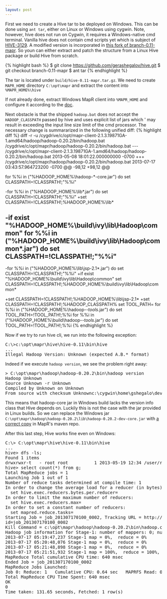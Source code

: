 ```yaml
---
layout: post
---
```


First we need to create a Hive tar to be deployed on Windows. This can be done
using ```ant tar```, either on Linux or Windows using cygwin. Note, however,
hive does not run on Cygwin, it requires a Windows-native cmd terminal.
Vanilla hive does not contain cmd scripts yet which is subject of
<a href="https://issues.apache.org/jira/browse/HIVE-3129">HIVE-3129</a>. 
A modified version is incorporated in
<a href="https://github.com/gerashegalov/hive/tree/branch-0.11-mapr">
this fork of branch-0.11-mapr</a>. So youn can either extract and patch the
 structure from a Linux Hive package or build Hive from scratch.

{% highlight bash %}
$ git clone https://github.com/gerashegalov/hive.git
$ git checkout branch-0.11-mapr
$ ant tar
{% endhighlight %}


The tar is located under ```build/hive-0.11-mapr.tar.gz```. We need to create
```MAPR_HOME``` directory ```C:\opt\mapr``` and extract the content into 
```%MAPR_HOME%\hive```

If not already done, extract Windows MapR client into ```%MAPR_HOME``` and 
configure it according to the
<a href="http://www.mapr.com/doc/display/MapR/Setting+Up+the+Client#SettingUptheClient-windowsclient">doc</a>.

Next obstacle is that the shipped ```hadoop.bat``` does not accept 
the ```HADOOP_CLASSPATH``` passed by hive and uses explicit list of jars which '
may result in exceeding the input line size limit of the cmd processor.
The necessary change is summararized in the following unified diff:
{% highlight diff %}
diff -r -u /cygdrive/c/opt/mapr-client-2.1.3.19871GA-1.amd64/hadoop/hadoop-0.20.2/bin/hadoop.bat /cygdrive/c/opt/mapr/hadoop/hadoop-0.20.2/bin/hadoop.bat
--- /cygdrive/c/opt/mapr-client-2.1.3.19871GA-1.amd64/hadoop/hadoop-0.20.2/bin/hadoop.bat       2013-05-08 18:01:22.000000000 -0700
+++ /cygdrive/c/opt/mapr/hadoop/hadoop-0.20.2/bin/hadoop.bat    2013-07-17 03:43:57.964723200 -0700
@@ -98,12 +98,12 @@

 for %%i in ("%HADOOP_HOME%\hadoop-*-core.jar") do set CLASSPATH=!CLASSPATH!;"%%i"

-for %%i in ("%HADOOP_HOME%\lib\*.jar") do set CLASSPATH=!CLASSPATH!;"%%i"
+set CLASSPATH=!CLASSPATH!;%HADOOP_HOME%\lib\*

-if exist "%HADOOP_HOME%\build\ivy\lib\Hadoop\common" for %%i in ("%HADOOP_HOME%\build\ivy\lib\Hadoop\common\*.jar") do set CLASSPATH=!CLASSPATH!;"%%i"
-
-for %%i in ("%HADOOP_HOME%\lib\jsp-2.1\*.jar") do set CLASSPATH=!CLASSPATH!;"%%i"
+if exist "%HADOOP_HOME%\build\ivy\lib\Hadoop\common" set CLASSPATH=!CLASSPATH!;%HADOOP_HOME%\build\ivy\lib\Hadoop\common\*

+set CLASSPATH=!CLASSPATH!;%HADOOP_HOME%\lib\jsp-2.1\*
+set CLASSPATH=!CLASSPATH!;%HADOOP_CLASSPATH%
 set TOOL_PATH=
 for %%i in ("%HADOOP_HOME%\hadoop-*-tools*.jar") do set TOOL_PATH=!TOOL_PATH!;%%i
 for %%i in ("%HADOOP_HOME%\build\hadoop-*-tools*.jar") do set TOOL_PATH=!TOOL_PATH!;%%i
{% endhighlight %}

Now if we try to run hive cli, we run into the following exception:
<pre>
C:\>c:\opt\mapr\hive\hive-0.11\bin\hive
...
Illegal Hadoop Version: Unknown (expected A.B.* format)
</pre>

Indeed if we execute ```hadoop version```, we see the problem right away:
<pre>
> C:\opt\mapr\hadoop\hadoop-0.20.2\bin\hadoop version
Hadoop Unknown
Source Unknown -r Unknown
Compiled by Unknown on Unknown
From source with checksum Unknownc:\cygwin\home\gshegalo\dev\hive\build\dist>bin\hive
</pre>

This means that hadoop-core jar in Windows build lacks the version info class
that Hive depends on. Luckily this is not the case with the jar provided in
Linux builds. So we can replace the Windows jar ```C:\opt\mapr\hadoop\hadoop-0.20.2\lib\hadoop-0.20.2-dev-core.jar``` with
<a href="http://repository.mapr.com/nexus/content/groups/mapr-public/org/apache/hadoop/hadoop-core/1.0.3-mapr-2.1.3.1/hadoop-core-1.0.3-mapr-2.1.3.1.jar">a correct copy</a> in MapR's maven repo.

After this last step, Hive works fine even on Windows:

<pre>
C:\> C:\opt\mapr\hive\hive-0.11\bin\hive
...
hive> dfs -ls;
Found 1 items
drwxrwxr-t   - root root          1 2013-05-19 12:34 /user/root/wcout
hive> select count(*) from g;
Total MapReduce jobs = 1
Launching Job 1 out of 1
Number of reduce tasks determined at compile time: 1
In order to change the average load for a reducer (in bytes):
  set hive.exec.reducers.bytes.per.reducer=<number>
In order to limit the maximum number of reducers:
  set hive.exec.reducers.max=<number>
In order to set a constant number of reducers:
  set mapred.reduce.tasks=<number>
Starting Job = job_201307170100_0002, Tracking URL = http://gera-VirtualBox:50030/jobdetails.jsp?job
id=job_201307170100_0002
Kill Command = c:\opt\mapr\hadoop\hadoop-0.20.2\bin\hadoop.cmd job  -kill job_201307170100_0002
Hadoop job information for Stage-1: number of mappers: 0; number of reducers: 1
2013-07-17 05:19:47,237 Stage-1 map = 0%,  reduce = 0%
2013-07-17 05:20:48,076 Stage-1 map = 0%,  reduce = 0%
2013-07-17 05:21:48,898 Stage-1 map = 0%,  reduce = 0%
2013-07-17 05:21:51,932 Stage-1 map = 100%,  reduce = 100%, Cumulative CPU 0.64 sec
MapReduce Total cumulative CPU time: 640 msec
Ended Job = job_201307170100_0002
MapReduce Jobs Launched:
Job 0: Reduce: 1   Cumulative CPU: 0.64 sec   MAPRFS Read: 0 MAPRFS Write: 2 SUCCESS
Total MapReduce CPU Time Spent: 640 msec
OK
0
Time taken: 131.65 seconds, Fetched: 1 row(s)
</pre>
